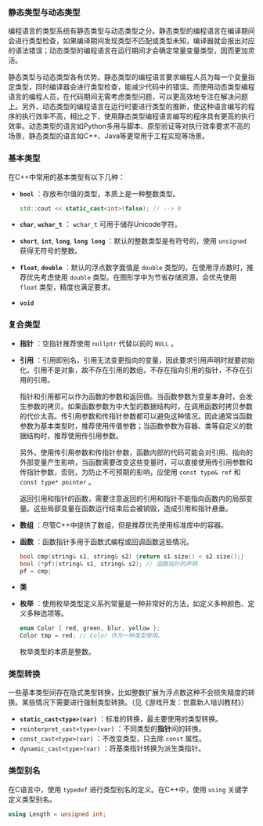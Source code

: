 ### 静态类型与动态类型

编程语言的类型系统有静态类型与动态类型之分。静态类型的编程语言在编译期间会进行类型检查，如果编译期间发现类型不匹配或类型未知，编译器就会报出对应的语法错误；动态类型的编程语言在运行期间才会确定常量变量类型，因而更加灵活。

静态类型与动态类型各有优势。静态类型的编程语言要求编程人员为每一个变量指定类型，同时编译器会进行类型检查，能减少代码中的错误。而使用动态类型编程语言的编程人员，在代码期间无需考虑类型问题，可以更高效地专注在解决问题上。另外，动态类型的编程语言在运行时要进行类型的推断，使这种语言编写的程序的执行效率不高，相比之下，使用静态类型编程语言编写的程序具有更高的执行效率。动态类型的语言如Python多用与脚本、原型验证等对执行效率要求不高的场景，静态类型的语言如C++、Java等更常用于工程实现等场景。

### 基本类型

在C++中常用的基本类型有以下几种：

- **`bool`** ：存放布尔值的类型，本质上是一种整数类型。

  ```c++
  std::cout << static_cast<int>(false); // --> 0
  ```

- **`char`**, **`wchar_t`** ： `wchar_t` 可用于储存Unicode字符。

- **`short`**, **`int`**, **`long`**, **`long long`** ：默认的整数类型是有符号的，使用 `unsigned` 获得无符号的整数。

- **`float`**, **`double`** ：默认的浮点数字面值是 `double` 类型的，在使用浮点数时，推荐优先考虑使用 `double` 类型。在图形学中为节省存储资源，会优先使用 `float` 类型，精度也满足要求。

- **`void`**

### 复合类型

- **指针** ：空指针推荐使用 `nullptr` 代替以前的 `NULL` 。

- **引用** ：引用即别名，引用无法变更指向的变量，因此要求引用声明时就要初始化。引用不是对象，故不存在引用的数组，不存在指向引用的指针，不存在引用的引用。

  指针和引用都可以作为函数的参数和返回值。当函数参数为变量本身时，会发生参数的拷贝。如果函数参数为中大型的数据结构时，在调用函数时拷贝参数的代价太高。传引用参数和传指针参数都可以避免这种情况。因此通常当函数参数为基本类型时，推荐使用传值参数；当函数参数为容器、类等自定义的数据结构时，推荐使用传引用参数。

  另外，使用传引用参数和传指针参数，函数内部的代码可能会对引用、指向的外部变量产生影响，当函数需要改变这些变量时，可以直接使用传引用参数和传指针参数，否则，为防止不可预期的影响，应使用 `const type& ref` 和 `const type* pointer` 。

  返回引用和指针的函数，需要注意返回的引用和指针不能指向函数内的局部变量。这些局部变量在函数运行结束后会被销毁，造成引用和指针悬垂。

- **数组** ：尽管C++中提供了数组，但是推荐优先使用标准库中的容器。

- **函数** ：函数指针多用于函数式编程或回调函数这些情况。

  ```c++
  bool cmp(string& s1, string& s2) {return s1.size() < s2.size();}
  bool (*pf)(string& s1, string& s2); // 函数指针的声明
  pf = cmp;
  ```

- **类**

- **枚举** ：使用枚举类型定义系列常量是一种非常好的方法，如定义多种颜色、定义多种选项等。

  ```c++
  enum Color { red, green, blur, yellow };
  Color tmp = red; // Color 作为一种类型使用。
  ```

  枚举类型的本质是整数。

### 类型转换

一些基本类型间存在隐式类型转换，比如整数扩展为浮点数这种不会损失精度的转换。某些情况下需要进行强制类型转换。（见《游戏开发：世嘉新人培训教材》）

- **`static_cast<type>(var)`** ：标准的转换，最主要使用的类型转换。
- `reinterpret_cast<type>(var)` ：不同类型的**指针**间的转换。
- `const_cast<type>(var)` ：不改变类型，只去除 `const` 属性。
- `dynamic_cast<type>(var)` ：将基类指针转换为派生类指针。

### 类型别名

在C语言中，使用 `typedef` 进行类型别名的定义。在C++中，使用 `using` 关键字定义类型别名。

```c++
using Length = unsigned int;
```

